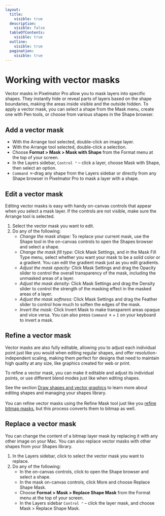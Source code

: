 ```yaml
---
layout:
  title:
    visible: true
  description:
    visible: false
  tableOfContents:
    visible: true
  outline:
    visible: true
  pagination:
    visible: true
---
```


# Working with vector masks

Vector masks in Pixelmator Pro allow you to mask layers into specific shapes. They instantly hide or reveal parts of layers based on the shape boundaries, making the areas inside visible and the outside hidden. To apply a vector mask, you can select a shape from the Mask menu, create one with Pen tools, or choose from various shapes in the Shape browser.

## Add a vector mask

* With the Arrange tool selected, double-click an image layer.
* With the Arrange tool selected, double-click a selection.
* Choose **Format > Mask > Mask with Shape** from the Format menu at the top of your screen.
* In the Layers sidebar, `Control ⌃` – click a layer, choose Mask with Shape, then select an option.
* `Command ⌘`-drag any shape from the Layers sidebar or directly from any Shape browser in Pixelmator Pro to mask a layer with a shape.

## Edit a vector mask

Editing vector masks is easy with handy on-canvas controls that appear when you select a mask layer. If the controls are not visible, make sure the Arrange tool is selected.

1. Select the vector mask you want to edit.
2. Do any of the following:&#x20;
   * _Change the mask shape:_ To replace your current mask, use the Shape tool in the on-canvas controls to open the Shapes browser and select a shape.
   * _Change the mask fill type:_ Click Mask Settings, and in the Mask Fill Type menu, select whether you want your mask to be a solid color or a gradient. You can edit the gradient mask just as you edit gradients.
   * _Adjust the mask opacity:_ Click Mask Settings and drag the Opacity slider to control the overall transparency of the mask, including the unmasked areas of a layer.
   * _Adjust the mask density:_ Click Mask Settings and drag the Density slider to control the strength of the masking effect in the masked areas of a layer.
   * _Adjust the mask softness:_ Click Mask Settings and drag the Feather slider to control how much to soften the edges of the mask.
   * _Invert the mask:_ Click Invert Mask to make transparent areas opaque and vice versa. You can also press `Command ⌘` + `I` on your keyboard to invert a mask.

## **Refine a vector mask**

Vector masks are also fully editable, allowing you to adjust each individual point just like you would when editing regular shapes, and offer resolution-independent scaling, making them perfect for designs that need to maintain high quality at any size, like graphics created for web or print.



To refine a vector mask, you can make it editable and adjust its individual points, or use different blend modes just like when editing shapes.

See the section [Draw shapes and vector graphics](../draw-shapes-and-vector-graphics/) to learn more about editing shapes and managing your shapes library.\
\
You can refine vector masks using the Refine Mask tool just like you [refine bitmap masks](working-with-bitmap-masks.md#refine-a-bitmap-mask), but this process converts them to bitmap as well.

## **Replace a vector mask**

You can change the content of a bitmap layer mask by replacing it with any other image on your Mac. You can also replace vector masks with other shapes from your Shapes library.

1. In the Layers sidebar, click to select the vector mask you want to replace.
2. Do any of the following:
   * In the on-canvas controls, click to open the Shape browser and select a shape.
   * In the mask on-canvas controls, click More and choose Replace Shape Mask.
   * Choose **Format > Mask > Replace Shape Mask** from the Format menu at the top of your screen.
   * In the Layers sidebar `Control ⌃` – click the layer mask, and choose Mask > Replace Shape Mask.
